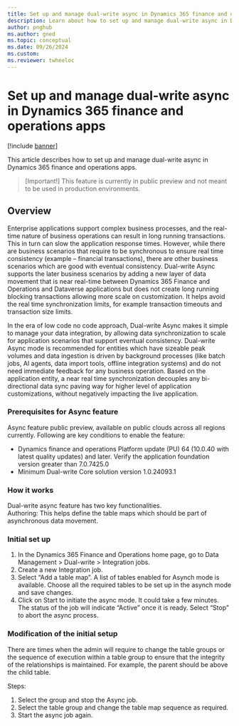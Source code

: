 ```yaml
---
title: Set up and manage dual-write async in Dynamics 365 finance and operations apps
description: Learn about how to set up and manage dual-write async in Dynamics 365 finance and operations apps.
author: pnghub
ms.author: gned
ms.topic: conceptual
ms.date: 09/26/2024
ms.custom:
ms.reviewer: twheeloc
---
```


# Set up and manage dual-write async in Dynamics 365 finance and operations apps

[!include [banner](../../includes/banner.md)]

This article describes how to set up and manage dual-write async in Dynamics 365 finance and operations apps.

>[Important!]
>This feature is currently in public preview and not meant to be used in production environments. 

## Overview 

Enterprise applications support complex business processes, and the real-time nature of business operations can result in long running transactions. This in turn can slow the application response times. However, 
while there are business scenarios that require to be synchronous to ensure real time consistency (example – financial transactions), there are other business scenarios which are good with eventual consistency. 
Dual-write Async supports the later business scenarios by adding a new layer of data movement that is near real-time between Dynamics 365 Finance and Operations and Dataverse applications but does not create long
running blocking transactions allowing more scale on customization. It helps avoid the real time synchronization limits, for example transaction timeouts and transaction size limits. 

 

In the era of low code no code approach, Dual-write Async makes it simple to manage your data integration, by allowing data synchronization to scale for application scenarios that support eventual consistency. 
Dual-write Async mode is recommended for entities which have sizeable peak volumes and data ingestion is driven by background processes (like batch jobs, AI agents, data import tools, offline integration systems) 
and do not need immediate feedback for any business operation. Based on the application entity, a near real time synchronization decouples any bi-directional data sync paving way for higher level of application 
customizations, without negatively impacting the live application.  

 
### Prerequisites for Async feature 

Async feature public preview, available on public clouds across all regions currently. Following are key conditions to enable the feature: 
 - Dynamics finance and operations Platform update (PU) 64 (10.0.40 with latest quality updates) and later. Verify the application foundation version greater than 7.0.7425.0
 - Minimum Dual-write Core solution version 1.0.24093.1 

### How it works 

Dual-write async feature has two key functionalities.  
Authoring: This helps define the table maps which should be part of asynchronous data movement. 

### Initial set up 

1. In the Dynamics 365 Finance and Operations home page, go to Data Management > Dual-write > Integration jobs.
2. Create a new Integration job.
3. Select “Add a table map”. A list of tables enabled for Asynch mode is available. Choose all the required tables to be set up in the asynch mode and save changes.
4. Click on Start to initiate the async mode. It could take a few minutes. The status of the job will indicate “Active” once it is ready. Select “Stop” to abort the async process.  

### Modification of the initial setup 

There are times when the admin will require to change the table groups or the sequence of execution within a table group to ensure that the integrity of the relationships is maintained. For example, the parent 
should be above the child table. 

Steps: 
1. Select the group and stop the Async job.
2. Select the table group and change the table map sequence as required.
3. Start the async job again. 


 

 	 

 
